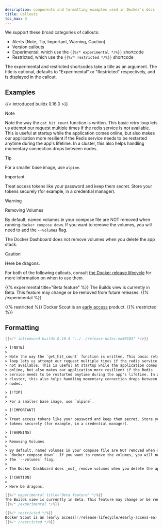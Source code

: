 ```yaml
---
description: components and formatting examples used in Docker's docs
title: Callouts
toc_max: 3
---
```


We support these broad categories of callouts:

- Alerts (Note, Tip, Important, Warning, Caution)
- Version callouts
- Experimental, which use the `{{%/* experimental */%}}` shortcode
- Restricted, which use the `{{%/* restricted */%}}` shortcode

The experimental and restricted shortcodes take a title as an argument. The
title is optional, defaults to "Experimental" or "Restricted" respectively, and
is displayed in the callout.

## Examples

{{< introduced buildx 0.16.0 >}}

> [!NOTE]
>
> Note the way the `get_hit_count` function is written. This basic retry
> loop lets us attempt our request multiple times if the redis service is
> not available. This is useful at startup while the application comes
> online, but also makes our application more resilient if the Redis
> service needs to be restarted anytime during the app's lifetime. In a
> cluster, this also helps handling momentary connection drops between
> nodes.

> [!TIP]
>
> For a smaller base image, use `alpine`.

> [!IMPORTANT]
>
> Treat access tokens like your password and keep them secret. Store your
> tokens securely (for example, in a credential manager).

> [!WARNING]
>
> Removing Volumes
>
> By default, named volumes in your compose file are NOT removed when running
> `docker compose down`. If you want to remove the volumes, you will need to add
> the `--volumes` flag.
>
> The Docker Dashboard does not remove volumes when you delete the app stack.

> [!CAUTION]
>
> Here be dragons.

For both of the following callouts, consult [the Docker release lifecycle](/release-lifecycle) for more information on when to use them.

{{% experimental title="Beta feature" %}}
The Builds view is currently in Beta. This feature may change or be removed from future releases.
{{% /experimental %}}

{{% restricted %}}
Docker Scout is an [early access](/release-lifecycle/#early-access-ea) product.
{{% /restricted %}}

## Formatting 

```go
{{</* introduced buildx 0.10.4 "../../release-notes.md#0104" */>}}
```

```html
> [!NOTE]
>
> Note the way the `get_hit_count` function is written. This basic retry
> loop lets us attempt our request multiple times if the redis service is
> not available. This is useful at startup while the application comes
> online, but also makes our application more resilient if the Redis
> service needs to be restarted anytime during the app's lifetime. In a
> cluster, this also helps handling momentary connection drops between
> nodes.

> [!TIP]
>
> For a smaller base image, use `alpine`.

> [!IMPORTANT]
>
> Treat access tokens like your password and keep them secret. Store your
> tokens securely (for example, in a credential manager).

> [!WARNING]
>
> Removing Volumes
>
> By default, named volumes in your compose file are NOT removed when running
> `docker compose down`. If you want to remove the volumes, you will need to add
> the `--volumes` flag.
>
> The Docker Dashboard does _not_ remove volumes when you delete the app stack.

> [!CAUTION]
>
> Here be dragons.
```

```go
{{%/* experimental title="Beta feature" */%}}
The Builds view is currently in Beta. This feature may change or be removed from future releases.
{{%/* /experimental */%}}

{{%/* restricted */%}}
Docker Scout is an [early access](/release-lifecycle/#early-access-ea) product.
{{%/* /restricted */%}}
```
